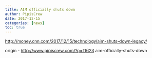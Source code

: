 ```yaml
---
title: AIM officially shuts down
author: PipisCrew
date: 2017-12-15
categories: [news]
toc: true
---
```


http://money.cnn.com/2017/12/15/technology/aim-shuts-down-legacy/

origin - http://www.pipiscrew.com/?p=11623 aim-officially-shuts-down